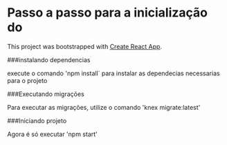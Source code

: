 # Passo a passo para a inicialização do 

This project was bootstrapped with [Create React App](https://github.com/facebook/create-react-app).

###instalando dependencias

execute o comando 'npm install` para instalar as dependecias necessarias para o projeto

###Executando migrações

Para executar as migrações, utilize o comando 'knex migrate:latest'

###Iniciando projeto

Agora é só executar 'npm start'
